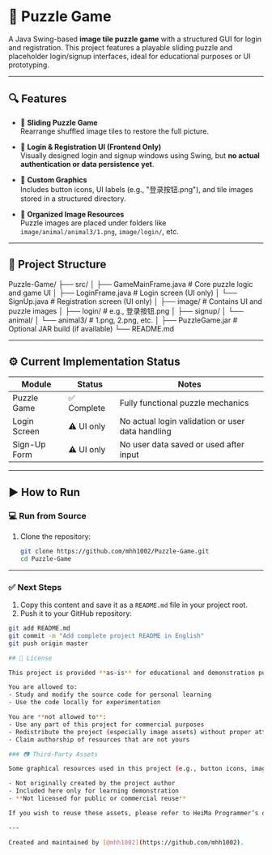 # 🧩 Puzzle Game

A Java Swing-based **image tile puzzle game** with a structured GUI for login and registration. This project features a playable sliding puzzle and placeholder login/signup interfaces, ideal for educational purposes or UI prototyping.

---

## 🔍 Features

- 🧩 **Sliding Puzzle Game**  
  Rearrange shuffled image tiles to restore the full picture.

- 👤 **Login & Registration UI (Frontend Only)**  
  Visually designed login and signup windows using Swing, but **no actual authentication or data persistence yet**.

- 🎨 **Custom Graphics**  
  Includes button icons, UI labels (e.g., "登录按钮.png"), and tile images stored in a structured directory.

- 📁 **Organized Image Resources**  
  Puzzle images are placed under folders like `image/animal/animal3/1.png`, `image/login/`, etc.

---

## 📁 Project Structure

Puzzle-Game/
├── src/
│ ├── GameMainFrame.java # Core puzzle logic and game UI
│ ├── LoginFrame.java # Login screen (UI only)
│ └── SignUp.java # Registration screen (UI only)
│
├── image/ # Contains UI and puzzle images
│ ├── login/ # e.g., 登录按钮.png
│ ├── signup/
│ └── animal/
│ └── animal3/ # 1.png, 2.png, etc.
│
├── PuzzleGame.jar # Optional JAR build (if available)
└── README.md

---

## ⚙️ Current Implementation Status

| Module       | Status     | Notes                                               |
|--------------|------------|-----------------------------------------------------|
| Puzzle Game  | ✅ Complete | Fully functional puzzle mechanics                   |
| Login Screen | ⚠️ UI only | No actual login validation or user data handling    |
| Sign-Up Form | ⚠️ UI only | No user data saved or used after input              |

---

## ▶️ How to Run

### 💻 Run from Source

1. Clone the repository:
   ```bash
   git clone https://github.com/mhh1002/Puzzle-Game.git
   cd Puzzle-Game

---

### ✅ Next Steps

1. Copy this content and save it as a `README.md` file in your project root.
2. Push it to your GitHub repository:

```bash
git add README.md
git commit -m "Add complete project README in English"
git push origin master

## 📄 License

This project is provided **as-is** for educational and demonstration purposes only.

You are allowed to:
- Study and modify the source code for personal learning
- Use the code locally for experimentation

You are **not allowed to**:
- Use any part of this project for commercial purposes
- Redistribute the project (especially image assets) without proper attribution or permission
- Claim authorship of resources that are not yours

### 📷 Third-Party Assets

Some graphical resources used in this project (e.g., button icons, images) are sourced from the **HeiMa Programmer (黑马程序员)** teaching materials. These assets are:

- Not originally created by the project author
- Included here only for learning demonstration
- **Not licensed for public or commercial reuse**

If you wish to reuse these assets, please refer to HeiMa Programmer’s official policies or replace them with your own.

---

Created and maintained by [@mhh1002](https://github.com/mhh1002).


